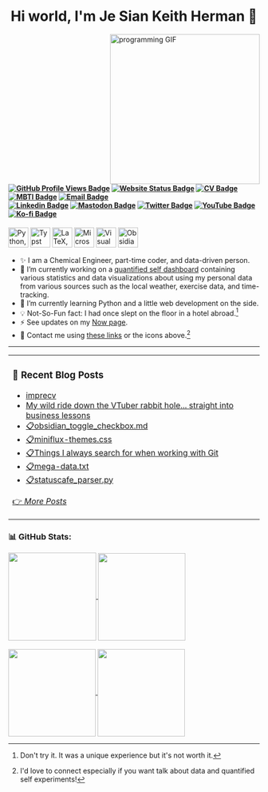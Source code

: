 <h1 align=center> Hi world, I'm Je Sian Keith Herman 👋</h1>

<img align="right" src="https://github.com/jskherman/jskherman/assets/68434444/6d0eeb9f-cf5f-407b-8e2f-da0c2ffc79a3" alt="programming GIF" height=300 />
<h4>

[![GitHub Profile Views Badge](https://komarev.com/ghpvc/?username=jskherman&style=flat&label=views&color=brightgreen)](https://github.com/jskherman)
[![Website Status Badge](https://img.shields.io/website?label=jskherman.com&down_message=offline&style=flat&up_message=online&url=https%3A%2F%2Fwww.jskherman.com)](https://www.jskherman.com)
[![CV Badge](https://img.shields.io/badge/Résumé-ec1c24?style=flat&labelColor=ec1c24&logo=adobeacrobatreader&logoColor=white&link=https%3A%2F%2Fgo.jskherman.com%2Fcv)](https://go.jskherman.com/cv)
[![MBTI Badge](https://img.shields.io/badge/-INTJ-000000?style=flat&labelColor=000000&logo=googlegemini&logoColor=white&link=https%3A%2F%2Fwww.16personalities.com%2Fprofiles%2F672b5e6d1fea7)](https://www.16personalities.com/profiles/672b5e6d1fea7)
[![Email Badge](https://img.shields.io/badge/-Email_Me-c14438?style=flat&logo=Gmail&logoColor=white&link=mailto%3AJe%20Sian%20Keith%20Herman%3Chello%40jskherman.com%3E)](mailto:Je%20Sian%20Keith%20Herman%3Chello%40jskherman.com%3E)  
[![Linkedin Badge](https://img.shields.io/badge/-jskherman-blue?style=flat&logo=Linkedin&logoColor=white&link=https%3A%2F%2Fwww.linkedin.com%2Fin%2Fjskherman)](https://www.linkedin.com/in/jskherman/)
[![Mastodon Badge](https://img.shields.io/badge/-@jskherman-6364ff?style=flat&labelColor=6364ff&logo=mastodon&logoColor=white&link=https%3A%2F%2Fmathstodon.xyz%2F%40jskherman)](https://mathstodon.xyz/@jskherman)
[![Twitter Badge](https://img.shields.io/badge/-@jskherman-1ca0f1?style=flat&labelColor=1ca0f1&logo=x&logoColor=white&link=https%3A%2F%2Ftwitter.com%2Fjskherman)](https://twitter.com/jskherman)
[![YouTube Badge](https://img.shields.io/badge/-YouTube-ff0000?style=flat&labelColor=ff0000&logo=youtube&logoColor=white&link=https%3A%2F%2Fyoutube.com%2Fwatch%3Fv%3DdQw4w9WgXcQ)](https://youtube.com/watch?v=dQw4w9WgXcQ)
[![Ko-fi Badge](https://img.shields.io/badge/-Buy_me_a_coffee%3F-ff5E5b?style=flat&labelColor=ff5E5b&logo=kofi&logoColor=white&link=https%3A%2F%2Fko-fi.com%2Fjskherman)](https://ko-fi.com/jskherman)
</h4>
<p>
    <img src="https://go-skill-icons.vercel.app/api/icons?i=py,html,css" alt='Python, HTML5, CSS3' height='40' />
    <a href="https://typst.app/universe/package/imprecv"><img src='https://cdn.simpleicons.org/typst' alt='Typst' height='40'></a>
    <img src="https://go-skill-icons.vercel.app/api/icons?i=latex,matlab,octave" alt='LaTeX, MATLAB, GNU Octave' height='40' />
    <!--- <img src='https://cdn.jsdelivr.net/npm/simple-icons@v12/icons/microsoftexcel.svg' alt='Microsoft Excel' height='40'> --->
    <img src="https://go-skill-icons.vercel.app/api/icons?i=git,docker" alt='Microsoft Excel, Git, Docker' height='40' />
    <img src="https://go-skill-icons.vercel.app/api/icons?i=vscode,windows" alt='Visual Studio Code, Microsoft Windows' height='40' />
    <a href="https://notes.jskherman.com"><img src='https://cdn.simpleicons.org/obsidian' alt='Obsidian' height='40'></a>
    <!--- <img src='https://cdn.simpleicons.org/vivaldi' alt='Vivaldi Browser' height='40'> --->
</p>

- ✨ I am a Chemical Engineer, part-time coder, and data-driven person.
- 🔭  I’m currently working on a [quantified self dashboard](https://github.com/jskherman/qs-website) containing various statistics and data visualizations about using my personal data from various sources such as the local weather, exercise data, and time-tracking.
- 🌱  I’m currently learning Python and a little web development on the side.
- 💡  Not-So-Fun fact: I had once slept on the floor in a hotel abroad.[^1]
- ⚡  See updates on my [Now page](https://www.jskherman.com/now).
- 📧  Contact me using [these links](https://www.jskherman.com/#socials) or the icons above.[^2]

[^1]: Don't try it. It was a unique experience but it's not worth it.
[^2]: I'd love to connect especially if you want talk about data and quantified self experiments!

---

<table><tr><td valign="top" width="55%">

### 📝 Recent Blog Posts

<!-- BLOG-POST-LIST:START -->
- [imprecv](https://www.jskherman.com/projects/imprecv/)
- [My wild ride down the VTuber rabbit hole... straight into business lessons](https://www.jskherman.com/blog/learning-business-through-vtubers/)
- [📋obsidian_toggle_checkbox.md](https://www.jskherman.com/gists/obsidian-toggle-checkbox/)
- [📋miniflux-themes.css](https://www.jskherman.com/gists/miniflux-themes-css/)
- [📋Things I always search for when working with Git](https://www.jskherman.com/gists/git-faqs/)
- [📋mega-data.txt](https://www.jskherman.com/gists/mega-data-txt/)
- [📋statuscafe_parser.py](https://www.jskherman.com/gists/statuscafe-parser-py/)
<!-- BLOG-POST-LIST:END -->

[👉 *More Posts*](https://www.jskherman.com/)

</td>

<!-- <td valign="top" width="45%">

### 💡 Another Section

</td> -->
</tr></table>

<!-- ### ✍️ Random Quote -->
<!-- ![](https://quotes-github-readme.vercel.app/api?type=horizontal&theme=dark) -->

### 📊 GitHub Stats:

<!-- ![](https://github-readme-stats-blond-chi.vercel.app/api?username=jskherman&theme=chartreuse-dark&hide_border=false&include_all_commits=true&count_private=true)<br/> -->

<a href="https://github.com/jskherman">
  <img height='176px' align='center' src='https://github-readme-stats-blond-chi.vercel.app/api?username=jskherman&rank_icon=github&theme=merko&hide_border=true&show_icons=true' />
</a>
<a href="https://jskherman.com">
  <img height='175px' align="center" src='https://github-readme-stats-blond-chi.vercel.app/api/top-langs/?username=jskherman&theme=merko&hide_border=true&card_width=320&layout=compact' />
</a>
<br><br>
<a href="https://howis.jskherman.com">
  <img height='175px' align="center" src='https://github-readme-streak-stats.herokuapp.com/?user=jskherman&theme=merko&hide_border=true' />
</a>
<a href="https://mathstodon.xyz/@jskherman">
  <img height='175px' align="center" src='http://github-profile-summary-cards.vercel.app/api/cards/productive-time?username=jskherman&theme=github_dark&utcOffset=8' />
</a>
